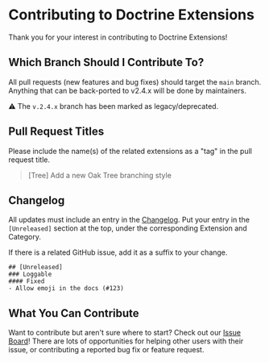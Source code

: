 # Contributing to Doctrine Extensions

Thank you for your interest in contributing to Doctrine Extensions!

## Which Branch Should I Contribute To?

All pull requests (new features and bug fixes) should target the `main` branch.
Anything that can be back-ported to v2.4.x will be done by maintainers.

:warning: The `v.2.4.x` branch has been marked as legacy/deprecated.

## Pull Request Titles

Please include the name(s) of the related extensions as a "tag" in the
pull request title.

> [Tree] Add a new Oak Tree branching style
  
## Changelog

All updates must include an entry in the [Changelog](/CHANGELOG.md).
Put your entry in the `[Unreleased]` section at the top, under the
corresponding Extension and Category.

If there is a related GitHub issue, add it as a suffix to your change.

```
## [Unreleased]
### Loggable
#### Fixed
- Allow emoji in the docs (#123)
```

## What You Can Contribute

Want to contribute but aren't sure where to start? Check out our
[Issue Board](https://github.com/Atlantic18/DoctrineExtensions/issues)!
There are lots of opportunities for helping other users with their issue,
or contributing a reported bug fix or feature request.
